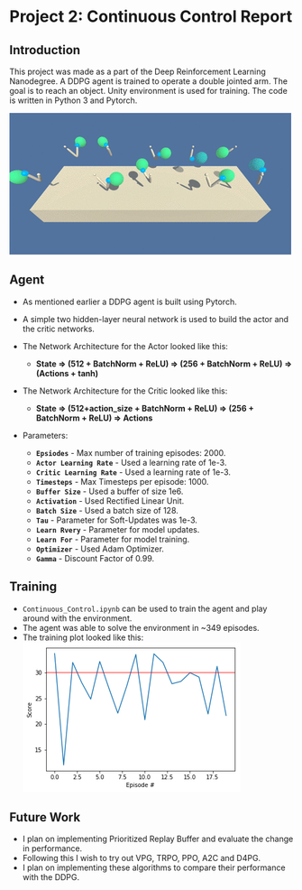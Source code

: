 # Project 2: Continuous Control Report

## Introduction

This project was made as a part of the Deep Reinforcement Learning Nanodegree. 
A DDPG agent is trained to operate a double jointed arm. The goal is to reach an object. Unity environment is used for training. 
The code is written in Python 3 and Pytorch.

![Agent](resources/reacher.gif)

## Agent
- As mentioned earlier a DDPG agent is built using Pytorch.
- A simple two hidden-layer neural network is used to build the actor and the critic networks.
- The Network Architecture for the Actor looked like this: 
    - **State => (512 + BatchNorm + ReLU) => (256 + BatchNorm + ReLU)  => (Actions + tanh)**

- The Network Architecture for the Critic looked like this: 
    - **State => (512+action_size + BatchNorm + ReLU) => (256 + BatchNorm + ReLU)  => Actions**

- Parameters:

    - **`Epsiodes`** - Max number of training episodes: 2000.
    - **`Actor Learning Rate`** - Used a learning rate of 1e-3.
    - **`Critic Learning Rate`** - Used a learning rate of 1e-3.
    - **`Timesteps`** - Max Timesteps per episode: 1000.
    - **`Buffer Size`** - Used a buffer of size 1e6.
    - **`Activation`** - Used Rectified Linear Unit. 
    - **`Batch Size`** - Used a batch size of 128.
    - **`Tau`** - Parameter for Soft-Updates was 1e-3.
    - **`Learn Rvery`** - Parameter for model updates.
    - **`Learn For`** - Parameter for model training.
    - **`Optimizer`** - Used Adam Optimizer.
    - **`Gamma`** - Discount Factor of 0.99.

## Training
- `Continuous_Control.ipynb` can be used to train the agent and play around with the environment.
- The agent was able to solve the environment in ~349 episodes.
- The training plot looked like this:
![plot](resources/plot.png)

## Future Work
- I plan on implementing Prioritized Replay Buffer and evaluate the change in performance.
- Following this I wish to try out VPG, TRPO, PPO, A2C and D4PG.
- I plan on implementing these algorithms to compare their performance with the DDPG.
    